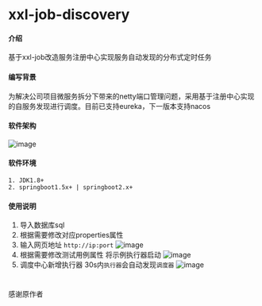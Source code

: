 # xxl-job-discovery

#### 介绍
基于xxl-job改造服务注册中心实现服务自动发现的分布式定时任务

#### 编写背景
为解决公司项目微服务拆分下带来的netty端口管理问题，采用基于注册中心实现的自服务发现进行调度。目前已支持eureka，下一版本支持nacos

#### 软件架构
![image](https://gitee.com/YIJIUE/xxl-job-discovery/blob/master/doc/images/xxl-job-discovery.png)


#### 软件环境
````
1. JDK1.8+
2. springboot1.5x+ | springboot2.x+
````
#### 使用说明
1. 导入数据库sql
2. 根据需要修改对应properties属性
3. 输入网页地址 `http://ip:port` 
![image](https://gitee.com/YIJIUE/xxl-job-discovery/blob/master/doc/images/使用步骤.png)
4. 根据需要修改测试用例属性 将示例执行器启动
![image](https://gitee.com/YIJIUE/xxl-job-discovery/blob/master/doc/images/示例应用.png)
5. 调度中心新增执行器 30s内`执行器`会自动发现`调度器`
![image](https://gitee.com/YIJIUE/xxl-job-discovery/blob/master/doc/images/新增执行器.png)

#
感谢原作者


